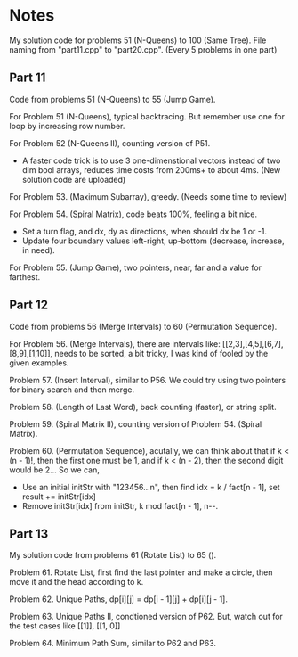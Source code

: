 # Notes
My solution code for problems 51 (N-Queens) to 100 (Same Tree). File naming from "part11.cpp" to "part20.cpp". (Every 5 problems in one part)

## Part 11
Code from problems 51 (N-Queens) to 55 (Jump Game).

For Problem 51 (N-Queens), typical backtracing. But remember use one for loop by increasing row number.

For Problem 52 (N-Queens II), counting version of P51.
- A faster code trick is to use 3 one-dimenstional vectors instead of two dim bool arrays, reduces time costs from 200ms+ to about 4ms. (New solution code are uploaded)

For Problem 53. (Maximum Subarray), greedy. (Needs some time to review)

For Problem 54. (Spiral Matrix), code beats 100%, feeling a bit nice.
- Set a turn flag, and dx, dy as directions, when should dx be 1 or -1.
- Update four boundary values left-right, up-bottom (decrease, increase, in need).

For Problem 55. (Jump Game), two pointers, near, far and a value for farthest. 

## Part 12
Code from problems 56 (Merge Intervals) to 60 (Permutation Sequence).

For Problem 56. (Merge Intervals), there are intervals like: [[2,3],[4,5],[6,7],[8,9],[1,10]], needs to be sorted, a bit tricky, I was kind of fooled by the given examples.

Problem 57. (Insert Interval), similar to P56. We could try using two pointers for binary search and then merge.

Problem 58. (Length of Last Word), back counting (faster), or string split.

Problem 59. (Spiral Matrix II), counting version of Problem 54. (Spiral Matrix).

Problem 60. (Permutation Sequence), acutally, we can think about that if k < (n - 1)!, then the first one must be 1, and if k < (n - 2), then the second digit would be 2... So we can,
- Use an initial initStr with "123456...n", then find idx = k / fact[n - 1], set result += initStr[idx]
- Remove initStr[idx] from initStr, k mod fact[n - 1], n--.

## Part 13
My solution code from problems 61 (Rotate List) to 65 ().

Problem 61. Rotate List, first find the last pointer and make a circle, then move it and the head according to k.

Problem 62. Unique Paths, dp[i][j] = dp[i - 1][j] + dp[i][j - 1].

Problem 63. Unique Paths II, condtioned version of P62. But, watch out for the test cases like [[1]], [[1, 0]]

Problem 64. Minimum Path Sum, similar to P62 and P63.

